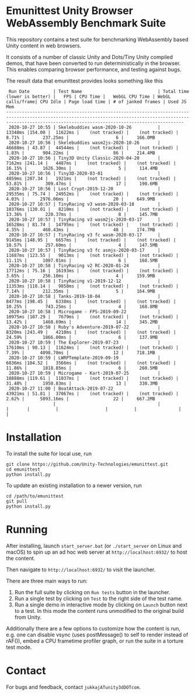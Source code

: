 # Emunittest Unity Browser WebAssembly Benchmark Suite

This repository contains a test suite for benchmarking WebAssembly based Unity content in web browsers.

It consists of a number of classic Unity and Dots/Tiny Unity compiled demos, that have been converted to run deterministically in the browser. This enables comparing browser performance, and testing against bugs.

The result data that emunittest provides looks something like this

```
 Run Date         | Test Name                             | Total time (lower is better) |   FPS | CPU Time |   WebGL CPU Time | WebGL calls/frame| CPU Idle | Page load time | # of janked frames | Used JS Mem
----------------------------------------------------------------------------------------------------------------------------------------------------------------------------------------------------------------
 2020-10-27 10:55 | Skelebuddies wasm-2020-10-26          |                      13348ms |154.00 |  11622ms |    (not tracked) |    (not tracked) |    8.71% |       237.25ms |                  6 |     166.0MB
 2020-10-27 10:56 | Skelebuddies wasm2js-2020-10-26       |                      46688ms | 43.87 |  44544ms |    (not tracked) |    (not tracked) |    1.83% |       904.22ms |                 86 |     214.4MB
 2020-10-27 10:56 | Tiny3D Unity Classic-2020-04-20       |                       7162ms |241.14 |   4487ms |    (not tracked) |    (not tracked) |   16.15% |      1626.30ms |                  5 |     114.4MB
 2020-10-27 10:56 | Tiny3D-2020-03-01                     |                       4859ms |207.34 |   1921ms |    (not tracked) |    (not tracked) |   53.81% |       309.47ms |                 17 |     190.6MB
 2020-10-27 10:56 | Lost Crypt-2019-12-20                 |                      29535ms | 75.74 |  24952ms |    (not tracked) |    (not tracked) |    4.03% |      2976.06ms |                 20 |     649.9MB
 2020-10-27 10:57 | TinyRacing v3 wasm-2020-03-18         |                      10376ms |130.01 |   8210ms |    (not tracked) |    (not tracked) |   13.36% |       220.37ms |                  8 |     145.7MB
 2020-10-27 10:57 | TinyRacing v3 wasm2js-2020-03-17      |                      16528ms | 81.74 |  14795ms |    (not tracked) |    (not tracked) |    4.35% |       460.43ms |                 48 |     174.7MB
 2020-10-27 10:57 | TinyRacing v3 fc wasm-2020-03-17      |                       9145ms |148.95 |   6657ms |    (not tracked) |    (not tracked) |   18.57% |       257.60ms |                  4 |     147.5MB
 2020-10-27 10:57 | TinyRacing v3 fc asmjs-2020-03-17     |                      11687ms |123.55 |   9013ms |    (not tracked) |    (not tracked) |   11.11% |      1007.01ms |                  6 |     168.5MB
 2020-10-27 10:58 | TinyRacing v2 RC-2020-01-24           |                      17712ms | 75.16 |  16193ms |    (not tracked) |    (not tracked) |    3.65% |       256.10ms |                  4 |     159.9MB
 2020-10-27 10:58 | TinyRacing v1-2019-12-12              |                      11353ms |118.14 |   9858ms |    (not tracked) |    (not tracked) |    7.14% |       212.35ms |                  5 |     164.9MB
 2020-10-27 10:58 | Tanks-2019-10-04                      |                       8477ms |198.45 |   6338ms |    (not tracked) |    (not tracked) |   10.25% |       743.25ms |                  4 |     168.8MB
 2020-10-27 10:58 | Microgame - FPS-2019-09-22            |                      10975ms |107.29 |   7679ms |    (not tracked) |    (not tracked) |   13.42% |      1468.69ms |                 14 |     345.2MB
 2020-10-27 10:58 | Ruby's Adventure-2019-07-22           |                       8320ms |243.49 |   4210ms |    (not tracked) |    (not tracked) |   24.59% |      1866.00ms |                  6 |     137.9MB
 2020-10-27 10:59 | The Explorer-2019-07-23               |                      17610ms | 98.13 |  11624ms |    (not tracked) |    (not tracked) |    7.39% |      4098.70ms |                 12 |     718.1MB
 2020-10-27 10:59 | LWRPTemplate-2019-09-19               |                       6836ms |104.52 |   3566ms |    (not tracked) |    (not tracked) |   11.86% |      1818.85ms |                  6 |     260.5MB
 2020-10-27 10:59 | Microgame - Kart-2019-07-25           |                      18888ms |119.61 |  11037ms |    (not tracked) |    (not tracked) |   31.48% |      1950.83ms |                 13 |     330.3MB
 2020-10-27 11:00 | BoatAttack-2019-07-22                 |                      43921ms | 51.81 |  37067ms |    (not tracked) |    (not tracked) |    2.62% |      5093.16ms |                 22 |     667.2MB
                  |                                       |                              |       |          |                  |          |                |                    |            
```

# Installation

To install the suite for local use, run

```
git clone https://github.com/Unity-Technologies/emunittest.git
cd emunittest
python install.py
```

To update an existing installation to a newer version, run

```
cd /path/to/emunittest
git pull
python install.py
```

# Running

After installing, launch `start_server.bat` (or `./start_server` on Linux and macOS) to spin up an ad hoc web server at `http://localhost:6932/` to host the content.

Then navigate to `http://localhost:6932/` to visit the launcher.

There are three main ways to run:

1. Run the full suite by clicking on `Run tests` button in the launcher.
2. Run a single test by clicking on `Test` to the right side of the test name.
3. Run a single demo in interactive mode by clicking on `Launch` button next to a test. In this mode the content runs unmodified to the original build from Unity.

Additionally there are a few options to customize how the content is run, e.g. one can disable vsync (uses postMessage() to self to render instead of rAF()), embed a CPU frametime profiler graph, or run the suite in a torture test mode.

# Contact

For bugs and feedback, contact `jukkajATunity3dDOTcom`.
